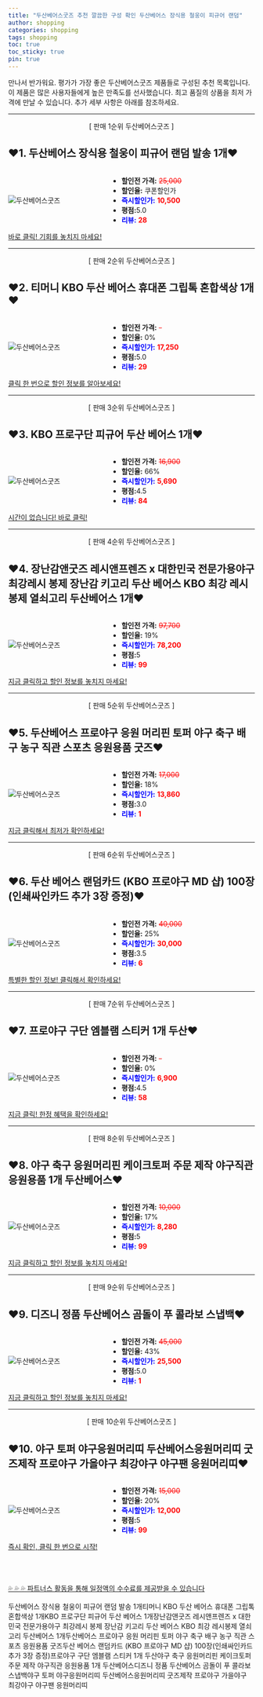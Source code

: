 ```yaml
---
title: "두산베어스굿즈 추천 깔끔한 구성 확인 두산베어스 장식용 철웅이 피규어 랜덤"
author: shopping
categories: shopping
tags: shopping
toc: true
toc_sticky: true
pin: true
---
```

만나서 반가워요. 평가가 가장 좋은 두산베어스굿즈 제품들로 구성된 추천 목록입니다. 이 제품은 많은 사용자들에게 높은 만족도를 선사했습니다. 최고 품질의 상품을 최저 가격에 만날 수 있습니다. 추가 세부 사항은 아래를 참조하세요.

---
<p class="toplist" style="margin: 0 auto; display: block; width: fit-content;">[ 판매 1순위 두산베어스굿즈 ]</p>

<h2><strong>❤️1. 두산베어스 장식용 철웅이 피규어 랜덤 발송 1개❤️</strong></h2>

<div style="display: flex; align-items: center;">
    <div style="flex: 0.4;">
        <img src="https://thumbnail8.coupangcdn.com/thumbnails/remote/230x230ex/image/retail/images/2018/04/10/15/7/3a9b6cbe-a545-43b5-acc0-b498c33fcccf.jpg" alt="두산베어스굿즈" style="max-width: 100%;">
    </div>
    <div style="flex: 0.6; margin-left: 10px;">
        <ul>
            <li><strong>할인전 가격:</strong> <del style="color: red;">25,000</del></li>
            <li><strong>할인율:</strong> 쿠폰할인가</li>
            <li><span style='color:blue'><strong>즉시할인가:</strong></span> <span style='color:red'><strong>10,500</strong></span></li>
            <li><strong>평점:</strong>5.0</li>
            <li><span style='color:blue'><strong>리뷰:</strong></span> <span style='color:red'><strong>28</strong></span></li>
        </ul>
    </div>
</div>
<div class="center">
    <a href="https://William4Davisa.github.io?lptag=AF9450613&subid=githubio&pageKey=80868701&traceid=V0-153&itemId=258309232&vendorItemId=3627864912" class="myButton">
        바로 클릭! 기회를 놓치지 마세요!
    </a>
</div>


---
<p class="toplist" style="margin: 0 auto; display: block; width: fit-content;">[ 판매 2순위 두산베어스굿즈 ]</p>

<h2><strong>❤️2. 티머니 KBO 두산 베어스 휴대폰 그립톡 혼합색상 1개❤️</strong></h2>

<div style="display: flex; align-items: center;">
    <div style="flex: 0.4;">
        <img src="https://thumbnail8.coupangcdn.com/thumbnails/remote/230x230ex/image/retail/images/2020/04/23/17/0/246a1d88-c9cb-4e1f-afec-387c262dd243.jpg" alt="두산베어스굿즈" style="max-width: 100%;">
    </div>
    <div style="flex: 0.6; margin-left: 10px;">
        <ul>
            <li><strong>할인전 가격:</strong> <del style="color: red;">-</del></li>
            <li><strong>할인율:</strong> 0%</li>
            <li><span style='color:blue'><strong>즉시할인가:</strong></span> <span style='color:red'><strong>17,250</strong></span></li>
            <li><strong>평점:</strong>5.0</li>
            <li><span style='color:blue'><strong>리뷰:</strong></span> <span style='color:red'><strong>29</strong></span></li>
        </ul>
    </div>
</div>
<div class="center">
    <a href="https://William4Davisa.github.io?lptag=AF9450613&subid=githubio&pageKey=1500409460&traceid=V0-153&itemId=2576408716&vendorItemId=70568694780" class="myButton">
        클릭 한 번으로 할인 정보를 알아보세요!
    </a>
</div>


---
<p class="toplist" style="margin: 0 auto; display: block; width: fit-content;">[ 판매 3순위 두산베어스굿즈 ]</p>

<h2><strong>❤️3. KBO 프로구단 피규어 두산 베어스 1개❤️</strong></h2>

<div style="display: flex; align-items: center;">
    <div style="flex: 0.4;">
        <img src="https://thumbnail8.coupangcdn.com/thumbnails/remote/230x230ex/image/vendor_inventory/5d54/b4f310bbde38cd7634572b0598967b0f4cacd9ea72542085094a5ad61866.jpg" alt="두산베어스굿즈" style="max-width: 100%;">
    </div>
    <div style="flex: 0.6; margin-left: 10px;">
        <ul>
            <li><strong>할인전 가격:</strong> <del style="color: red;">16,900</del></li>
            <li><strong>할인율:</strong> 66%</li>
            <li><span style='color:blue'><strong>즉시할인가:</strong></span> <span style='color:red'><strong>5,690</strong></span></li>
            <li><strong>평점:</strong>4.5</li>
            <li><span style='color:blue'><strong>리뷰:</strong></span> <span style='color:red'><strong>84</strong></span></li>
        </ul>
    </div>
</div>
<div class="center">
    <a href="https://William4Davisa.github.io?lptag=AF9450613&subid=githubio&pageKey=5924492523&traceid=V0-153&itemId=10509992518&vendorItemId=71014252087" class="myButton">
        시간이 없습니다! 바로 클릭!
    </a>
</div>


---
<p class="toplist" style="margin: 0 auto; display: block; width: fit-content;">[ 판매 4순위 두산베어스굿즈 ]</p>

<h2><strong>❤️4. 장난감앤굿즈 레시앤프렌즈 x 대한민국 전문가용야구 최강레시 봉제 장난감 키고리 두산 베어스 KBO 최강 레시봉제 열쇠고리 두산베어스 1개❤️</strong></h2>

<div style="display: flex; align-items: center;">
    <div style="flex: 0.4;">
        <img src="https://thumbnail7.coupangcdn.com/thumbnails/remote/230x230ex/image/vendor_inventory/5844/219393dd608b3ae31b645fbe021d6e3f231361bcf0a492a8d30c04da465e.jpg" alt="두산베어스굿즈" style="max-width: 100%;">
    </div>
    <div style="flex: 0.6; margin-left: 10px;">
        <ul>
            <li><strong>할인전 가격:</strong> <del style="color: red;">97,700</del></li>
            <li><strong>할인율:</strong> 19%</li>
            <li><span style='color:blue'><strong>즉시할인가:</strong></span> <span style='color:red'><strong>78,200</strong></span></li>
            <li><strong>평점:</strong>5</li>
            <li><span style='color:blue'><strong>리뷰:</strong></span> <span style='color:red'><strong>99</strong></span></li>
        </ul>
    </div>
</div>
<div class="center">
    <a href="https://William4Davisa.github.io?lptag=AF9450613&subid=githubio&pageKey=8220143447&traceid=V0-153&itemId=23624480120&vendorItemId=90650031144" class="myButton">
        지금 클릭하고 할인 정보를 놓치지 마세요!
    </a>
</div>


---
<p class="toplist" style="margin: 0 auto; display: block; width: fit-content;">[ 판매 5순위 두산베어스굿즈 ]</p>

<h2><strong>❤️5. 두산베어스 프로야구 응원 머리핀 토퍼 야구 축구 배구 농구 직관 스포츠 응원용품 굿즈❤️</strong></h2>

<div style="display: flex; align-items: center;">
    <div style="flex: 0.4;">
        <img src="https://thumbnail9.coupangcdn.com/thumbnails/remote/230x230ex/image/vendor_inventory/a7b1/eebbb6f2c499fe2ed10cfa848a5be099099a4fd4c88062bd0cddd9cf1432.png" alt="두산베어스굿즈" style="max-width: 100%;">
    </div>
    <div style="flex: 0.6; margin-left: 10px;">
        <ul>
            <li><strong>할인전 가격:</strong> <del style="color: red;">17,000</del></li>
            <li><strong>할인율:</strong> 18%</li>
            <li><span style='color:blue'><strong>즉시할인가:</strong></span> <span style='color:red'><strong>13,860</strong></span></li>
            <li><strong>평점:</strong>3.0</li>
            <li><span style='color:blue'><strong>리뷰:</strong></span> <span style='color:red'><strong>1</strong></span></li>
        </ul>
    </div>
</div>
<div class="center">
    <a href="https://William4Davisa.github.io?lptag=AF9450613&subid=githubio&pageKey=8124535092&traceid=V0-153&itemId=23057399282&vendorItemId=90091042095" class="myButton">
        지금 클릭해서 최저가 확인하세요!
    </a>
</div>


---
<p class="toplist" style="margin: 0 auto; display: block; width: fit-content;">[ 판매 6순위 두산베어스굿즈 ]</p>

<h2><strong>❤️6. 두산 베어스 랜덤카드 (KBO 프로야구 MD 샵) 100장(인쇄싸인카드 추가 3장 증정)❤️</strong></h2>

<div style="display: flex; align-items: center;">
    <div style="flex: 0.4;">
        <img src="https://thumbnail9.coupangcdn.com/thumbnails/remote/230x230ex/image/vendor_inventory/d7ad/86e4c3f428efe3d6d50ccd9074db58a232af2a27ce2d96f5fb1be9b70898.jpg" alt="두산베어스굿즈" style="max-width: 100%;">
    </div>
    <div style="flex: 0.6; margin-left: 10px;">
        <ul>
            <li><strong>할인전 가격:</strong> <del style="color: red;">40,000</del></li>
            <li><strong>할인율:</strong> 25%</li>
            <li><span style='color:blue'><strong>즉시할인가:</strong></span> <span style='color:red'><strong>30,000</strong></span></li>
            <li><strong>평점:</strong>3.5</li>
            <li><span style='color:blue'><strong>리뷰:</strong></span> <span style='color:red'><strong>6</strong></span></li>
        </ul>
    </div>
</div>
<div class="center">
    <a href="https://William4Davisa.github.io?lptag=AF9450613&subid=githubio&pageKey=7542542289&traceid=V0-153&itemId=19831575697&vendorItemId=86933301846" class="myButton">
        특별한 할인 정보! 클릭해서 확인하세요!
    </a>
</div>


---
<p class="toplist" style="margin: 0 auto; display: block; width: fit-content;">[ 판매 7순위 두산베어스굿즈 ]</p>

<h2><strong>❤️7. 프로야구 구단 엠블램 스티커 1개 두산❤️</strong></h2>

<div style="display: flex; align-items: center;">
    <div style="flex: 0.4;">
        <img src="https://thumbnail6.coupangcdn.com/thumbnails/remote/230x230ex/image/vendor_inventory/8a0b/b8ee0d41458d5cb18189367b3d54c69deb359b26df86755278a87b449c55.jpg" alt="두산베어스굿즈" style="max-width: 100%;">
    </div>
    <div style="flex: 0.6; margin-left: 10px;">
        <ul>
            <li><strong>할인전 가격:</strong> <del style="color: red;">-</del></li>
            <li><strong>할인율:</strong> 0%</li>
            <li><span style='color:blue'><strong>즉시할인가:</strong></span> <span style='color:red'><strong>6,900</strong></span></li>
            <li><strong>평점:</strong>4.5</li>
            <li><span style='color:blue'><strong>리뷰:</strong></span> <span style='color:red'><strong>58</strong></span></li>
        </ul>
    </div>
</div>
<div class="center">
    <a href="https://William4Davisa.github.io?lptag=AF9450613&subid=githubio&pageKey=1477105609&traceid=V0-153&itemId=2538141474&vendorItemId=70530804904" class="myButton">
        지금 클릭! 한정 혜택을 확인하세요!
    </a>
</div>


---
<p class="toplist" style="margin: 0 auto; display: block; width: fit-content;">[ 판매 8순위 두산베어스굿즈 ]</p>

<h2><strong>❤️8. 야구 축구 응원머리핀 케이크토퍼 주문 제작 야구직관 응원용품 1개 두산베어스❤️</strong></h2>

<div style="display: flex; align-items: center;">
    <div style="flex: 0.4;">
        <img src="https://thumbnail8.coupangcdn.com/thumbnails/remote/230x230ex/image/vendor_inventory/62a8/fe7eaa11e466517f8b813e91de2fec25066f9553cb50d1adc9ee699b905c.jpg" alt="두산베어스굿즈" style="max-width: 100%;">
    </div>
    <div style="flex: 0.6; margin-left: 10px;">
        <ul>
            <li><strong>할인전 가격:</strong> <del style="color: red;">10,000</del></li>
            <li><strong>할인율:</strong> 17%</li>
            <li><span style='color:blue'><strong>즉시할인가:</strong></span> <span style='color:red'><strong>8,280</strong></span></li>
            <li><strong>평점:</strong>5</li>
            <li><span style='color:blue'><strong>리뷰:</strong></span> <span style='color:red'><strong>99</strong></span></li>
        </ul>
    </div>
</div>
<div class="center">
    <a href="https://William4Davisa.github.io?lptag=AF9450613&subid=githubio&pageKey=8204657761&traceid=V0-153&itemId=23530572978&vendorItemId=90556879353" class="myButton">
        지금 클릭하고 할인 정보를 놓치지 마세요!
    </a>
</div>


---
<p class="toplist" style="margin: 0 auto; display: block; width: fit-content;">[ 판매 9순위 두산베어스굿즈 ]</p>

<h2><strong>❤️9. 디즈니 정품 두산베어스 곰돌이 푸 콜라보 스냅백❤️</strong></h2>

<div style="display: flex; align-items: center;">
    <div style="flex: 0.4;">
        <img src="https://thumbnail6.coupangcdn.com/thumbnails/remote/230x230ex/image/vendor_inventory/670f/8ac2da6bd2eadbb3d7c90a1c97bf13130e31f3637474be70f591426df157.jpg" alt="두산베어스굿즈" style="max-width: 100%;">
    </div>
    <div style="flex: 0.6; margin-left: 10px;">
        <ul>
            <li><strong>할인전 가격:</strong> <del style="color: red;">45,000</del></li>
            <li><strong>할인율:</strong> 43%</li>
            <li><span style='color:blue'><strong>즉시할인가:</strong></span> <span style='color:red'><strong>25,500</strong></span></li>
            <li><strong>평점:</strong>5.0</li>
            <li><span style='color:blue'><strong>리뷰:</strong></span> <span style='color:red'><strong>1</strong></span></li>
        </ul>
    </div>
</div>
<div class="center">
    <a href="https://William4Davisa.github.io?lptag=AF9450613&subid=githubio&pageKey=6445223370&traceid=V0-153&itemId=13967300854&vendorItemId=81216261991" class="myButton">
        지금 클릭하고 할인 정보를 놓치지 마세요!
    </a>
</div>


---
<p class="toplist" style="margin: 0 auto; display: block; width: fit-content;">[ 판매 10순위 두산베어스굿즈 ]</p>

<h2><strong>❤️10. 야구 토퍼 야구응원머리띠 두산베어스응원머리띠 굿즈제작 프로야구 가을야구 최강야구 야구팬 응원머리띠❤️</strong></h2>

<div style="display: flex; align-items: center;">
    <div style="flex: 0.4;">
        <img src="https://thumbnail6.coupangcdn.com/thumbnails/remote/230x230ex/image/vendor_inventory/fb31/c41554bebce0c33542e6788f4a4ea946c36eedebe4ed797a8d84a4ca9d76.png" alt="두산베어스굿즈" style="max-width: 100%;">
    </div>
    <div style="flex: 0.6; margin-left: 10px;">
        <ul>
            <li><strong>할인전 가격:</strong> <del style="color: red;">15,000</del></li>
            <li><strong>할인율:</strong> 20%</li>
            <li><span style='color:blue'><strong>즉시할인가:</strong></span> <span style='color:red'><strong>12,000</strong></span></li>
            <li><strong>평점:</strong>5</li>
            <li><span style='color:blue'><strong>리뷰:</strong></span> <span style='color:red'><strong>99</strong></span></li>
        </ul>
    </div>
</div>
<div class="center">
    <a href="https://William4Davisa.github.io?lptag=AF9450613&subid=githubio&pageKey=8204283912&traceid=V0-153&itemId=23528099262&vendorItemId=90554418491" class="myButton">
        즉시 확인, 클릭 한 번으로 시작!
    </a>
</div>

<br><br><br>[💦 💦 💦 파트너스 활동을 통해 일정액의 수수료를 제공받을 수 있습니다](https://link.coupang.com/a/bcpT2c)<br><br>두산베어스 장식용 철웅이 피규어 랜덤 발송 1개티머니 KBO 두산 베어스 휴대폰 그립톡 혼합색상 1개KBO 프로구단 피규어 두산 베어스 1개장난감앤굿즈 레시앤프렌즈 x 대한민국 전문가용야구 최강레시 봉제 장난감 키고리 두산 베어스 KBO 최강 레시봉제 열쇠고리 두산베어스 1개두산베어스 프로야구 응원 머리핀 토퍼 야구 축구 배구 농구 직관 스포츠 응원용품 굿즈두산 베어스 랜덤카드 (KBO 프로야구 MD 샵) 100장(인쇄싸인카드 추가 3장 증정)프로야구 구단 엠블램 스티커 1개 두산야구 축구 응원머리핀 케이크토퍼 주문 제작 야구직관 응원용품 1개 두산베어스디즈니 정품 두산베어스 곰돌이 푸 콜라보 스냅백야구 토퍼 야구응원머리띠 두산베어스응원머리띠 굿즈제작 프로야구 가을야구 최강야구 야구팬 응원머리띠